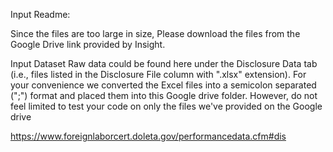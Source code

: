 Input Readme:

Since the files are too large in size, Please download the files from the Google Drive link provided by Insight. 


Input Dataset
Raw data could be found here under the Disclosure Data tab (i.e., files listed in the Disclosure File column with ".xlsx" extension). For your convenience we converted the Excel files into a semicolon separated (";") format and placed them into this Google drive folder. However, do not feel limited to test your code on only the files we've provided on the Google drive


https://www.foreignlaborcert.doleta.gov/performancedata.cfm#dis